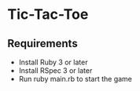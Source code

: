 # Tic-Tac-Toe

## Requirements

- Install Ruby 3 or later
- Install RSpec 3 or later
- Run ruby main.rb to start the game